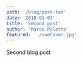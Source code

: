 ```yaml
---
path: '/blog/post-two'
date: '2018-01-03'
title: 'Second post'
author: 'Marco Poletto'
featured: './vueCover.jpg'
---
```


Second blog post
